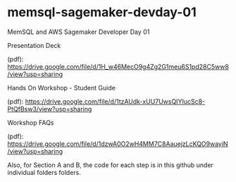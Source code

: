# memsql-sagemaker-devday-01
MemSQL and AWS Sagemaker Developer Day 01

Presentation Deck 

(pdf): https://drive.google.com/file/d/1H_w46MecO9g4Zg2G1meu6S1pd28C5ww8/view?usp=sharing

Hands On Workshop - Student Guide

(pdf): https://drive.google.com/file/d/1tzAUdk-xUU7UwsQIYIucSc8-PtQfBsw3/view?usp=sharing

Workshop FAQs

(pdf): https://drive.google.com/file/d/1dzwA0O2wH4MM7C8AauejzLcKQO9wayiN/view?usp=sharing


Also, for Section A and B, the code for each step is in this github under individual folders folders.
